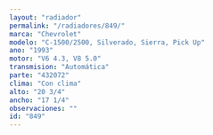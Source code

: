 ```yaml
---
layout: "radiador"
permalink: "/radiadores/849/"
marca: "Chevrolet"
modelo: "C-1500/2500, Silverado, Sierra, Pick Up"
ano: "1993"
motor: "V6 4.3, V8 5.0"
transmision: "Automática"
parte: "432072"
clima: "Con clima"
alto: "20 3/4"
ancho: "17 1/4"
observaciones: ""
id: "849"
---
```



